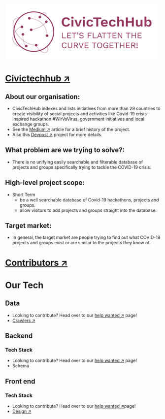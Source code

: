 ![](fig/civic_tech_hub.png)

# [Civictechhub &#x2197;](https://www.civictechhub.org/)

## About our organisation:</br>
  - CivicTechHub indexes and lists initiatives from more than 29 countries to create visibility of social projects and activities like Covid-19 crisis-inspired hackathon #WirVsVirus, government initiatives and local exchange groups.
  - See the [Medium &#x2197;](https://medium.com/@civictechhub/civictechhub-is-born-679965ce66b7) article for a brief history of the project.
  - Also this [Devpost &#x2197;](https://devpost.com/software/internationale-liste-covid-19-communities-hackathons) project for more details.

## What problem are we trying to solve?: </br>
  - There is no unifying easily searchable and filterable database of projects and groups specifically trying to tackle the COVID-19 crisis.

## High-level project scope: </br>
  - Short Term
    - be a well searchable database of Covid-19 hackathons, projects and groups.
    - allow visitors to add projects and groups straight into the database.

## Target market: </br>
  - In general, the target market are people trying to find out what COVID-19 projects and groups exist or are similar to the projects they know of.

# [Contributors &#x2197;]()

# Our Tech
## Data
  - Looking to contribute? Head over to our [help wanted &#x2197;](https://github.com/civictechhub/docs/tree/master/data) page!
  - [Crawlers &#x2197;](https://github.com/civictechhub/crawlers)
## Backend
  ### Tech Stack
  - Looking to contribute? Head over to our [help wanted &#x2197;](https://github.com/civictechhub/docs/blob/master/backend/Readme.md) page!
  - Schema
## Front end
  ### Tech Stack
  - Looking to contribute? Head over to our [help wanted &#x2197;]()page!
  - [Design &#x2197;](Project/design.md)

